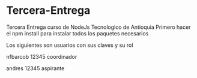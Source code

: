 # Tercera-Entrega
Tercera Entrega curso de NodeJs Tecnologico de Antioquia
Primero hacer el npm install para instalar todos los paquetes necesarios


Los siguientes son usuarios con sus claves y su rol

nfbarcob
12345
coordinador

andres
12345
aspirante
